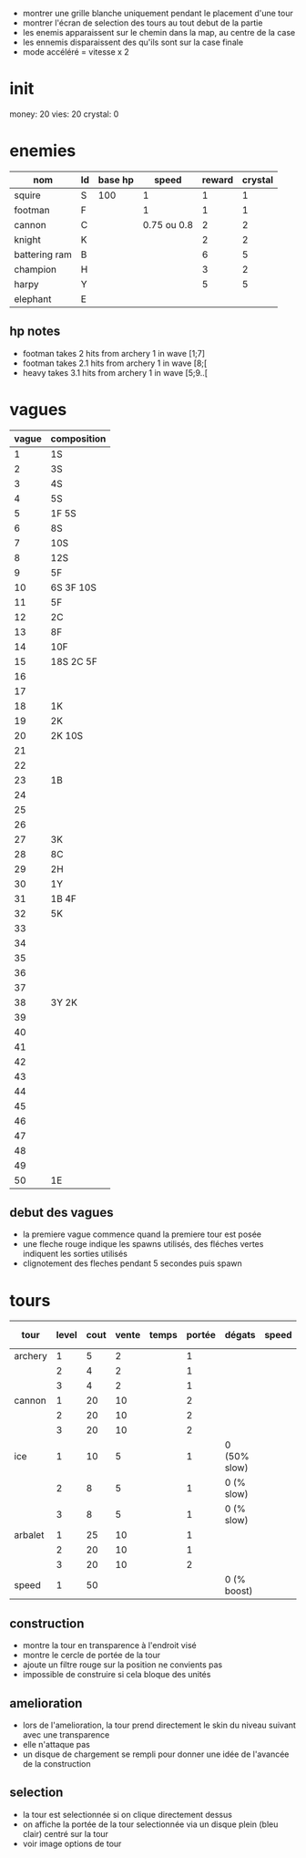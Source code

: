 - montrer une grille blanche uniquement pendant le placement d'une tour
- montrer l'écran de selection des tours au tout debut de la partie
- les enemis apparaissent sur le chemin dans la map, au centre de la case
- les ennemis disparaissent des qu'ils sont sur la case finale 
- mode accéléré = vitesse x 2

# init
money: 20
vies: 20
crystal: 0

# enemies
| nom           | Id | base hp | speed       | reward | crystal |
|---------------|----|---------|-------------|--------|---------|
| squire        | S  | 100     | 1           | 1      | 1       |
| footman       | F  |         | 1           | 1      | 1       |
| cannon        | C  |         | 0.75 ou 0.8 | 2      | 2       |
| knight        | K  |         |             | 2      | 2       |
| battering ram | B  |         |             | 6      | 5       |
| champion      | H  |         |             | 3      | 2       |
| harpy         | Y  |         |             | 5      | 5       |
| elephant      | E  |         |             |        |         |

## hp notes
- footman takes 2 hits from archery 1 in wave [1;7]
- footman takes 2.1 hits from archery 1 in wave [8;[
- heavy takes 3.1 hits from archery 1 in wave [5;9..[

# vagues
| vague | composition |
|-------|-------------|
| 1     | 1S          |
| 2     | 3S          |
| 3     | 4S          |
| 4     | 5S          |
| 5     | 1F 5S       |
| 6     | 8S          |
| 7     | 10S         |
| 8     | 12S         |
| 9     | 5F          |
| 10    | 6S 3F 10S   |
| 11    | 5F          |
| 12    | 2C          |
| 13    | 8F          | 
| 14    | 10F         |
| 15    | 18S 2C 5F   |
| 16    |             |
| 17    |             |
| 18    | 1K          |
| 19    | 2K          |
| 20    | 2K 10S      |
| 21    |             |
| 22    |             |
| 23    | 1B          |
| 24    |             |
| 25    |             |
| 26    |             |
| 27    | 3K          |
| 28    | 8C          |
| 29    | 2H          |
| 30    | 1Y          |
| 31    | 1B 4F       |
| 32    | 5K          |
| 33    |             |
| 34    |             |
| 35    |             |
| 36    |             |
| 37    |             |
| 38    | 3Y 2K       |
| 39    |             |
| 40    |             |
| 41    |             |
| 42    |             |
| 43    |             |
| 44    |             |
| 45    |             |
| 46    |             |
| 47    |             |
| 48    |             |
| 49    |             |
| 50    | 1E          |


## debut des vagues
- la premiere vague commence quand la premiere tour est posée
- une fleche rouge indique les spawns utilisés, des fléches vertes indiquent les sorties utilisés
- clignotement des fleches pendant 5 secondes puis spawn

# tours
| tour    | level | cout | vente | temps | portée | dégats       | speed | hit ground | hit air | crystals | crystal penality |
|---------|-------|------|-------|-------|--------|--------------|-------|------------|---------|----------|------------------|
| archery | 1     | 5    | 2     |       | 1      |              |       | 1          | 1       | 2        | 50               |
|         | 2     | 4    | 2     |       | 1      |              |       | 1          | 1       |          |                  |
|         | 3     | 4    | 2     |       | 1      |              |       | 1          | 1       |          |                  |
| cannon  | 1     | 20   | 10    |       | 2      |              |       | 1          | 0       |          |                  |
|         | 2     | 20   | 10    |       | 2      |              |       | 1          | 0       |          |                  |
|         | 3     | 20   | 10    |       | 2      |              |       | 1          | 0       |          |                  |
| ice     | 1     | 10   | 5     |       | 1      | 0 (50% slow) |       |            |         |          |                  |
|         | 2     | 8    | 5     |       | 1      | 0 (% slow)   |       |            |         |          |                  |
|         | 3     | 8    | 5     |       | 1      | 0 (% slow)   |       |            |         |          |                  |
| arbalet | 1     | 25   | 10    |       | 1      |              |       | 0          | 1       |          |                  |
|         | 2     | 20   | 10    |       | 1      |              |       | 0          | 1       |          |                  |
|         | 3     | 20   | 10    |       | 2      |              |       | 0          | 1       |          |                  |
| speed   | 1     | 50   |       |       |        | 0 (% boost)  |       | 0          | 0       |          |                  |

## construction
- montre la tour en transparence à l'endroit visé
- montre le cercle de portée de la tour
- ajoute un filtre rouge sur la position ne convients pas
- impossible de construire si cela bloque des unités

## amelioration
- lors de l'amelioration, la tour prend directement le skin du niveau suivant avec une transparence
- elle n'attaque pas
- un disque de chargement se rempli pour donner une idée de l'avancée de la construction

## selection
- la tour est selectionnée si on clique directement dessus
- on affiche la portée de la tour selectionnée via un disque plein (bleu clair) centré sur la tour
- voir image options de tour
